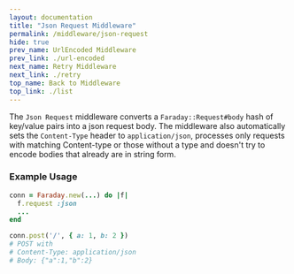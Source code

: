 ```yaml
---
layout: documentation
title: "Json Request Middleware"
permalink: /middleware/json-request
hide: true
prev_name: UrlEncoded Middleware
prev_link: ./url-encoded
next_name: Retry Middleware
next_link: ./retry
top_name: Back to Middleware
top_link: ./list
---
```


The `Json Request` middleware converts a `Faraday::Request#body` hash of key/value pairs into a json request body.
The middleware also automatically sets the `Content-Type` header to `application/json`,
processes only requests with matching Content-type or those without a type and
doesn't try to encode bodies that already are in string form.

### Example Usage

```ruby
conn = Faraday.new(...) do |f|
  f.request :json
  ...
end

conn.post('/', { a: 1, b: 2 })
# POST with
# Content-Type: application/json
# Body: {"a":1,"b":2}
```
